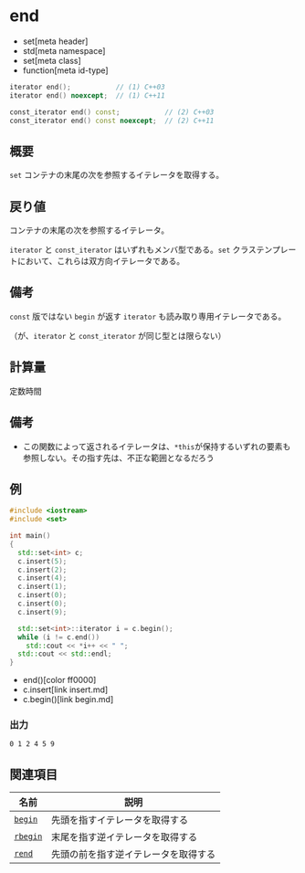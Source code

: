 # end
* set[meta header]
* std[meta namespace]
* set[meta class]
* function[meta id-type]

```cpp
iterator end();           // (1) C++03
iterator end() noexcept;  // (1) C++11

const_iterator end() const;           // (2) C++03
const_iterator end() const noexcept;  // (2) C++11
```

## 概要
`set` コンテナの末尾の次を参照するイテレータを取得する。


## 戻り値
コンテナの末尾の次を参照するイテレータ。

`iterator` と `const_iterator` はいずれもメンバ型である。`set` クラステンプレートにおいて、これらは双方向イテレータである。


## 備考
`const` 版ではない `begin` が返す `iterator` も読み取り専用イテレータである。

（が、`iterator` と `const_iterator` が同じ型とは限らない）


## 計算量
定数時間


## 備考
- この関数によって返されるイテレータは、`*this`が保持するいずれの要素も参照しない。その指す先は、不正な範囲となるだろう


## 例
```cpp example
#include <iostream>
#include <set>

int main()
{
  std::set<int> c;
  c.insert(5);
  c.insert(2);
  c.insert(4);
  c.insert(1);
  c.insert(0);
  c.insert(0);
  c.insert(9);

  std::set<int>::iterator i = c.begin();
  while (i != c.end())
    std::cout << *i++ << " ";
  std::cout << std::endl;
}
```
* end()[color ff0000]
* c.insert[link insert.md]
* c.begin()[link begin.md]

### 出力
```
0 1 2 4 5 9 
```

## 関連項目

| 名前                    | 説明                             |
|-------------------------|----------------------------------|
| [`begin`](begin.md)   | 先頭を指すイテレータを取得する   |
| [`rbegin`](rbegin.md) | 末尾を指す逆イテレータを取得する |
| [`rend`](rend.md)     | 先頭の前を指す逆イテレータを取得する |

